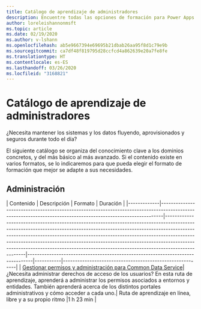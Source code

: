 ```yaml
---
title: Catálogo de aprendizaje de administradores
description: Encuentre todas las opciones de formación para Power Apps
author: loreleishannonmsft
ms.topic: article
ms.date: 02/19/2020
ms.author: v-lshann
ms.openlocfilehash: ab5e9667394e69695b21dbab26aa95f8d1c79e9b
ms.sourcegitcommit: ca7df48f819795d28ccfcd4a862639e20a7fe8fe
ms.translationtype: HT
ms.contentlocale: es-ES
ms.lasthandoff: 03/26/2020
ms.locfileid: "3168821"
---
```

# <a name="administrators-learning-catalog"></a>Catálogo de aprendizaje de administradores

¿Necesita mantener los sistemas y los datos fluyendo, aprovisionados y seguros durante todo el día?

El siguiente catálogo se organiza del conocimiento clave a los dominios concretos, y del más básico al más avanzado. Si el contenido existe en varios formatos, se lo indicaremos para que pueda elegir el formato de formación que mejor se adapte a sus necesidades.

## <a name="administration"></a>Administración
| Contenido  | Descripción  | Formato   | Duración    | 
|-------------|-------------------------------------------------------------------------------------------------------------------------------------------------------------|--------------------------------------------------------------------------------------------------------------------------------------------------------------------------------------------------------------------------------------------------------------------------------------------------------------------------------------------------------------------------------------------------------------------------|--------------------------------------------------------------------------------|-----------|----------------------------------------------------------|
| [Gestionar permisos y administración para Common Data Service](https://docs.microsoft.com/learn/paths/manage-permissions-administration-common-data-service/)|   ¿Necesita administrar derechos de acceso de los usuarios? En esta ruta de aprendizaje, aprenderá a administrar los permisos asociados a entornos y entidades. También aprenderá acerca de los distintos portales administrativos y cómo acceder a cada uno.| Ruta de aprendizaje en línea, libre y a su propio ritmo    |1 h 23 min |
